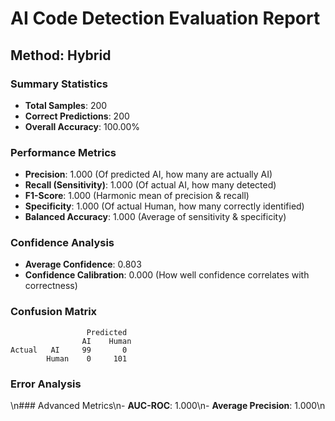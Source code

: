
# AI Code Detection Evaluation Report
## Method: Hybrid

### Summary Statistics
- **Total Samples**: 200
- **Correct Predictions**: 200
- **Overall Accuracy**: 100.00%

### Performance Metrics
- **Precision**: 1.000 (Of predicted AI, how many are actually AI)
- **Recall (Sensitivity)**: 1.000 (Of actual AI, how many detected)
- **F1-Score**: 1.000 (Harmonic mean of precision & recall)
- **Specificity**: 1.000 (Of actual Human, how many correctly identified)
- **Balanced Accuracy**: 1.000 (Average of sensitivity & specificity)

### Confidence Analysis
- **Average Confidence**: 0.803
- **Confidence Calibration**: 0.000 (How well confidence correlates with correctness)

### Confusion Matrix
```
                 Predicted
                AI    Human
Actual   AI     99       0
        Human    0     101
```

### Error Analysis
\n### Advanced Metrics\n- **AUC-ROC**: 1.000\n- **Average Precision**: 1.000\n